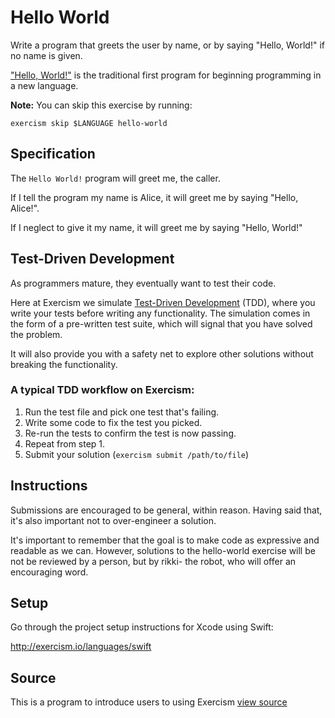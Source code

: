 # Hello World

Write a program that greets the user by name, or by saying "Hello, World!" if no name is given.

["Hello, World!"](http://en.wikipedia.org/wiki/%22Hello,_world!%22_program) is the traditional first program for beginning programming in a new language.

**Note:** You can skip this exercise by running:

    exercism skip $LANGUAGE hello-world

## Specification

The `Hello World!` program will greet me, the caller.

If I tell the program my name is Alice, it will greet me by saying "Hello, Alice!".

If I neglect to give it my name, it will greet me by saying "Hello, World!"

## Test-Driven Development

As programmers mature, they eventually want to test their code.

Here at Exercism we simulate [Test-Driven Development](http://en.wikipedia.org/wiki/Test-driven_development) (TDD), where you write your tests before writing any functionality. The simulation comes in the form of a pre-written test suite, which will signal that you have solved the problem.

It will also provide you with a safety net to explore other solutions without breaking the functionality.

### A typical TDD workflow on Exercism:

1. Run the test file and pick one test that's failing.
2. Write some code to fix the test you picked.
3. Re-run the tests to confirm the test is now passing.
4. Repeat from step 1.
5. Submit your solution (`exercism submit /path/to/file`)

## Instructions

Submissions are encouraged to be general, within reason. Having said that, it's also important not to over-engineer a solution.

It's important to remember that the goal is to make code as expressive and readable as we can. However, solutions to the hello-world exercise will be not be reviewed by a person, but by rikki- the robot, who will offer an encouraging word.

## Setup

Go through the project setup instructions for Xcode using Swift:

http://exercism.io/languages/swift


## Source

This is a program to introduce users to using Exercism [view source](http://en.wikipedia.org/wiki/%22Hello,_world!%22_program)
